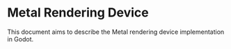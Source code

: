 # Metal Rendering Device

This document aims to describe the Metal rendering device implementation in Godot.